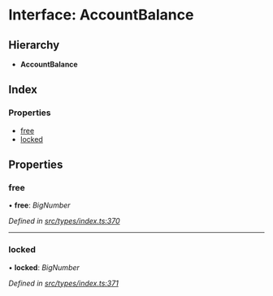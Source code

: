 # Interface: AccountBalance

## Hierarchy

* **AccountBalance**

## Index

### Properties

* [free](types.accountbalance.md#free)
* [locked](types.accountbalance.md#locked)

## Properties

###  free

• **free**: *BigNumber*

*Defined in [src/types/index.ts:370](https://github.com/PolymathNetwork/polymesh-sdk/blob/7e9a732/src/types/index.ts#L370)*

___

###  locked

• **locked**: *BigNumber*

*Defined in [src/types/index.ts:371](https://github.com/PolymathNetwork/polymesh-sdk/blob/7e9a732/src/types/index.ts#L371)*
